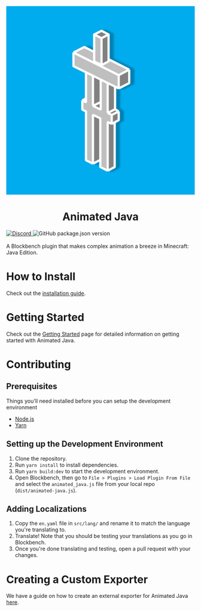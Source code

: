 
<div align="center">
	<img style={{width: '128px', borderRadius:'1em', marginTop: '2em'}} src="https://raw.githubusercontent.com/Animated-Java/animated-java/complete-rewrite/src/assets/AnimatedJava-2022.svg"/>
</div>
<h1 align="center">Animated Java</h1>
<div style={{display:'flex', justifyContent:'center'}}>
	<a href="https://discord.gg/jFgY4PXZfp" style={{paddingRight:'1em'}}>
		<img src="https://img.shields.io/discord/785339959518953482?color=5865f2&label=Discord&style=flat" alt="Discord" />
	</a>
	<a>
		<img src="https://img.shields.io/github/package-json/v/animated-java/animated-java" alt="GitHub package.json version" />
	</a>
</div>
<br/>
A Blockbench plugin that makes complex animation a breeze in Minecraft: Java Edition.

# How to Install
Check out the [installation guide]().

# Getting Started
Check out the [Getting Started]() page for detailed information on getting started with Animated Java.

# Contributing
## Prerequisites
Things you'll need installed before you can setup the development environment
- [Node.js](https://nodejs.org/en/)
- [Yarn](https://classic.yarnpkg.com/lang/en/docs/install/#windows-stable)

## Setting up the Development Environment

1. Clone the repository.
2. Run `yarn install` to install dependencies.
3. Run `yarn build:dev` to start the development environment.
4. Open Blockbench, then go to `File > Plugins > Load Plugin From File` and select the `animated_java.js` file from your local repo (`dist/animated-java.js`).

## Adding Localizations
1. Copy the `en.yaml` file in `src/lang/` and rename it to match the language you're translating to.
2. Translate! Note that you should be testing your translations as you go in Blockbench.
3. Once you're done translating and testing, open a pull request with your changes.

# Creating a Custom Exporter
We have a guide on how to create an external exporter for Animated Java [here]().
